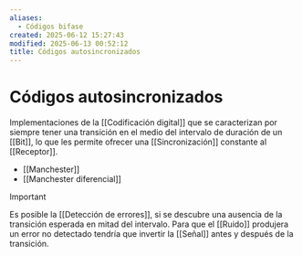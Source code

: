 ```yaml
---
aliases:
  - Códigos bifase
created: 2025-06-12 15:27:43
modified: 2025-06-13 00:52:12
title: Códigos autosincronizados
---
```


# Códigos autosincronizados

Implementaciones de la [[Codificación digital]] que se caracterizan por siempre tener una transición en el medio del intervalo de duración de un [[Bit]], lo que les permite ofrecer una [[Sincronización]] constante al [[Receptor]].

- [[Manchester]]
- [[Manchester diferencial]]

> [!important]
> Es posible la [[Detección de errores]], si se descubre una ausencia de la transición esperada en mitad del intervalo. Para que el [[Ruido]] produjera un error no detectado tendría que invertir la [[Señal]] antes y después de la transición.
